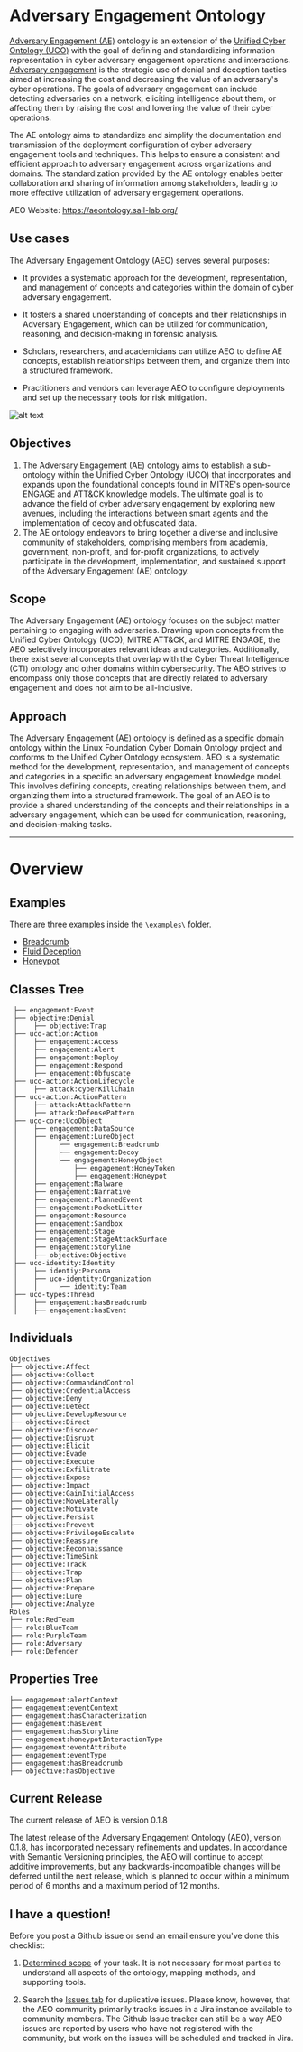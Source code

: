 # Adversary Engagement Ontology #

[Adversary Engagement (AE)](https://aeontology.sail-lab.org/) ontology is an extension of the [Unified Cyber Ontology (UCO)](https://unifiedcyberontology.org/) with the goal of defining and standardizing information representation in cyber adversary engagement operations and interactions. [Adversary engagement](https://engage.mitre.org/) is the strategic use of denial and deception tactics aimed at increasing the cost and decreasing the value of an adversary's cyber operations. The goals of adversary engagement can include detecting adversaries on a network, eliciting intelligence about them, or affecting them by raising the cost and lowering the value of their cyber operations.

The AE ontology aims to standardize and simplify the documentation and transmission of the deployment configuration of cyber adversary engagement tools and techniques. This helps to ensure a consistent and efficient approach to adversary engagement across organizations and domains. The standardization provided by the AE ontology enables better collaboration and sharing of information among stakeholders, leading to more effective utilization of adversary engagement operations.

AEO Website: https://aeontology.sail-lab.org/

## Use cases ##
The Adversary Engagement Ontology (AEO) serves several purposes:

- It provides a systematic approach for the development, representation, and management of concepts and categories within the domain of cyber adversary engagement.

- It fosters a shared understanding of concepts and their relationships in Adversary Engagement, which can be utilized for communication, reasoning, and decision-making in forensic analysis.

- Scholars, researchers, and academicians can utilize AEO to define AE concepts, establish relationships between them, and organize them into a structured framework.

- Practitioners and vendors can leverage AEO to configure deployments and set up the necessary tools for risk mitigation.

![alt text](https://github.com/UNHSAILLab/AdvEng/blob/main/ae_diagram.png?raw=true)

## Objectives ##

1. The Adversary Engagement (AE) ontology aims to establish a sub-ontology within the Unified Cyber Ontology (UCO) that incorporates and expands upon the foundational concepts found in MITRE's open-source ENGAGE and ATT&CK knowledge models. The ultimate goal is to advance the field of cyber adversary engagement by exploring new avenues, including the interactions between smart agents and the implementation of decoy and obfuscated data.
2. The AE ontology endeavors to bring together a diverse and inclusive community of stakeholders, comprising members from academia, government, non-profit, and for-profit organizations, to actively participate in the development, implementation, and sustained support of the Adversary Engagement (AE) ontology.


## Scope ##
The Adversary Engagement (AE) ontology focuses on the subject matter pertaining to engaging with adversaries. Drawing upon concepts from the Unified Cyber Ontology (UCO), MITRE ATT&CK, and MITRE ENGAGE, the AEO selectively incorporates relevant ideas and categories. Additionally, there exist several concepts that overlap with the Cyber Threat Intelligence (CTI) ontology and other domains within cybersecurity. The AEO strives to encompass only those concepts that are directly related to adversary engagement and does not aim to be all-inclusive.


## Approach ##

The Adversary Engagement (AE) ontology is defined as a specific domain ontology within the Linux Foundation Cyber Domain Ontology project and conforms to the Unified Cyber Ontology ecosystem. AEO is a systematic method for the development, representation, and management of concepts and categories in a specific an adversary engagement knowledge model. This involves defining concepts, creating relationships between them, and organizing them into a structured framework. The goal of an AEO is to provide a shared understanding of the concepts and their relationships in a adversary engagement, which can be used for communication, reasoning, and decision-making tasks. 

- - - - 

# Overview #

## Examples ##
There are three examples inside the `\examples\` folder.
- [Breadcrumb](https://github.com/UNHSAILLab/Adversary-Engagement-Ontology/tree/main/examples/Breadcrumb)
- [Fluid Deception](https://github.com/UNHSAILLab/Adversary-Engagement-Ontology/tree/main/examples/Fluid%20Deception)
- [Honeypot](https://github.com/UNHSAILLab/Adversary-Engagement-Ontology/tree/main/examples/Honeypot)

## Classes Tree ##
 ```
  ├── engagement:Event
  ├── objective:Denial
  │    ├── objective:Trap
  ├── uco-action:Action
  │    ├── engagement:Access
  │    ├── engagement:Alert
  │    ├── engagement:Deploy
  │    ├── engagement:Respond
  │    ├── engagement:Obfuscate
  ├── uco-action:ActionLifecycle
  │    ├── attack:cyberKillChain
  ├── uco-action:ActionPattern
  │    ├── attack:AttackPattern
  │    ├── attack:DefensePattern
  ├── uco-core:UcoObject
  │    ├── engagement:DataSource
  │    ├── engagement:LureObject
  │    │     ├── engagement:Breadcrumb
  │    │     ├── engagement:Decoy
  │    │     ├── engagement:HoneyObject
  │    │         ├── engagement:HoneyToken
  │    │         ├── engagement:Honeypot
  │    ├── engagement:Malware
  │    ├── engagement:Narrative
  │    ├── engagement:PlannedEvent
  │    ├── engagement:PocketLitter
  │    ├── engagement:Resource
  │    ├── engagement:Sandbox
  │    ├── engagement:Stage
  │    ├── engagement:StageAttackSurface
  │    ├── engagement:Storyline
  │    ├── objective:Objective
  ├── uco-identity:Identity
  │    ├── identiy:Persona
  │    ├── uco-identity:Organization
  │    │     ├── identity:Team
  ├── uco-types:Thread
  │    ├── engagement:hasBreadcrumb
  │    ├── engagement:hasEvent
```


## Individuals ##
```
Objectives
├── objective:Affect
├── objective:Collect
├── objective:CommandAndControl
├── objective:CredentialAccess
├── objective:Deny
├── objective:Detect
├── objective:DevelopResource
├── objective:Direct
├── objective:Discover
├── objective:Disrupt
├── objective:Elicit
├── objective:Evade
├── objective:Execute
├── objective:Exfilitrate
├── objective:Expose
├── objective:Impact
├── objective:GainInitialAccess
├── objective:MoveLaterally
├── objective:Motivate
├── objective:Persist
├── objective:Prevent
├── objective:PrivilegeEscalate
├── objective:Reassure
├── objective:Reconnaissance
├── objective:TimeSink
├── objective:Track
├── objective:Trap
├── objective:Plan
├── objective:Prepare
├── objective:Lure
├── objective:Analyze
Roles
├── role:RedTeam
├── role:BlueTeam
├── role:PurpleTeam
├── role:Adversary
├── role:Defender

```

## Properties Tree ##
```
├── engagement:alertContext
├── engagement:eventContext
├── engagement:hasCharacterization
├── engagement:hasEvent
├── engagement:hasStoryline
├── engagement:honeypotInteractionType
├── engagement:eventAttribute
├── engagement:eventType
├── engagement:hasBreadcrumb
├── objective:hasObjective
```

## Current Release ##
The current release of AEO is version 0.1.8 

The latest release of the Adversary Engagement Ontology (AEO), version 0.1.8, has incorporated necessary refinements and updates. In accordance with Semantic Versioning principles, the AEO will continue to accept additive improvements, but any backwards-incompatible changes will be deferred until the next release, which is planned to occur within a minimum period of 6 months and a maximum period of 12 months.

## I have a question!

Before you post a Github issue or send an email ensure you've done this checklist:

1. [Determined scope](https://aeontology.sail-lab.org/start.php#scope) of your task. It is not necessary for most parties to understand all aspects of the ontology, mapping methods, and supporting tools.

2. Search the [Issues tab](https://github.com/UNHSAILLab/Adversary-Engagement-Ontology/issues) for duplicative issues.  Please know, however, that the AEO community primarily tracks issues in a Jira instance available to community members.  The Github Issue tracker can still be a way AEO issues are reported by users who have not registered with the community, but work on the issues will be scheduled and tracked in Jira.
